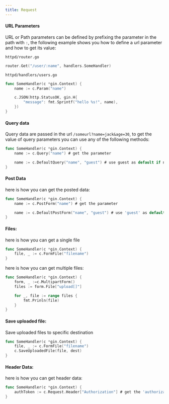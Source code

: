 ```yaml
---
title: Request
---
```


#### URL Parameters
URL or Path parameters can be defined by prefixing the parameter in the path with `:`, the following example shows you how to define a url parameter and how to get its value:

`httpd/router.go`
```go
router.Get("/user/:name", handlers.SomeHandler)
```

`httpd/handlers/users.go`
```go
func SomeHandler(c *gin.Context) {
	name := c.Param("name")

	c.JSON(http.StatusOK, gin.H{
		"message": fmt.Sprintf("hello %s!", name),
	})
}

```

#### Query data
Query data are passed in the url `/someurl?name=jack&age=30`, to get the value of query parameters you can use any of the following methods:
```go
func SomeHandler(c *gin.Context) {
	name := c.Query("name") # get the parameter 

	name := c.DefaultQuery("name", "guest") # use guest as default if name is missing 
}
```

#### Post Data
here is how you can get the posted data:
```go
func SomeHandler(c *gin.Context) {
	name := c.PostForm("name") # get the parameter 

	name := c.DefaultPostForm("name", "guest") # use 'guest' as default if name is missing 
}
```

#### Files:
here is how you can get a single file
```go
func SomeHandler(c *gin.Context) {
	file, _ := c.FormFile("filename")
}
```

here is how you can get multiple files:
```go
func SomeHandler(c *gin.Context) {
	form, _ :=c.MultipartForm()
	files := form.File["upload[]"]

	for _, file := range files {
		fmt.Prinln(file)
	}
}
```

#### Save uploaded file:
Save uploaded files to specific destination
```go
func SomeHandler(c *gin.Context) {
	file, _ := c.FormFile("filename")
	c.SaveUploadedFile(file, dest)
}
```

#### Header Data:
here is how you can get header data:
```go
func SomeHandler(c *gin.Context) {
	authToken := c.Request.Header["Authorization"] # get the 'authorization' header
}
```
